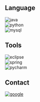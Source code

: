 ## Language
<div><img alt="java" src="https://img.shields.io/badge/Java-F80000.svg?style=for-the-badge&logo=oracle&logoColor=white"></div>
<div><img alt="python" src="https://img.shields.io/badge/Python-3776AB.svg?style=for-the-badge&logo=python&logoColor=white"></div>
<div><img alt="mysql" src="https://img.shields.io/badge/MySQL-4479A1.svg?style=for-the-badge&logo=mysql&logoColor=white"></div>

## Tools
<div><img alt="eclipse" src="https://img.shields.io/badge/Eclipse-2C2255.svg?style=for-the-badge&logo=eclipse&logoColor=white"></div>
<div><img alt="spring" src="https://img.shields.io/badge/Spring-6DB33F.svg?style=for-the-badge&logo=spring&logoColor=white"></div>
<div><img alt="pycharm" src="https://img.shields.io/badge/pycharm-000000.svg?style=for-the-badge&logo=pycharm&logoColor=white"></div>

## Contact
<div><a href="mailto:wjdwlgns11q@gmail.com"><img alt="google" src="https://img.shields.io/badge/google-4285F4.svg?style=for-the-badge&logo=google&logoColor=white"></a></div>
<!-- <div><img alt="" src="https://img.shields.io/badge/MySQL-4479A1.svg?style=for-the-badge&logo=mysql&logoColor=white"></div>
<div><img alt="" src="https://img.shields.io/badge/MySQL-4479A1.svg?style=for-the-badge&logo=mysql&logoColor=white"></div> 

## Project
-->


